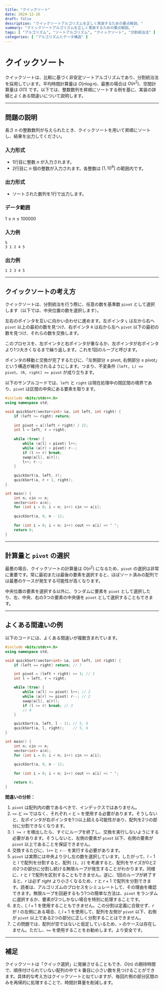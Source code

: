 ```yaml
---
title: "クイックソート"
date: 2024-12-26
draft: false
description: "クイックソートアルゴリズムを正しく実装するための要点解説。"
summary: "クイックソートアルゴリズムを正しく実装するための要点解説。"
tags: [ "アルゴリズム", "ソートアルゴリズム", "クイックソート", "分割統治法" ]
categories: [ "アルゴリズムとデータ構造" ]
---
```


# クイックソート

クイックソートは、比較に基づく非安定ソートアルゴリズムであり、分割統治法を採用しています。平均時間計算量は $O(n\log n)$、最悪の場合は $O(n^2)$、空間計算量は $O(1)$ です。以下では、整数数列を昇順にソートする例を基に、実装の詳細とよくある間違いについて説明します。

---

## 問題の説明

長さ $n$ の整数数列が与えられたとき、クイックソートを用いて昇順にソートし、結果を出力してください。

### 入力形式

- 1行目に整数 $n$ が入力されます。
- 2行目に $n$ 個の整数が入力されます。各整数は $[1,10^9]$ の範囲内です。

### 出力形式

- ソートされた数列を1行で出力します。

### データ範囲

$1 \leq n \leq 100000$

### 入力例

```
5
3 1 2 4 5
```

### 出力例

```
1 2 3 4 5
```

---

## クイックソートの考え方

クイックソートは、分割統治を行う際に、任意の数を基準数 `pivot` として選択します（以下では、中央位置の数を選択します）。

左右のポインタを互いに向かい合わせに進めます。左ポインタ `L` は左から右へ `pivot` 以上の最初の数を見つけ、右ポインタ `R` は右から左へ `pivot` 以下の最初の数を見つけ、それらの数を交換します。

このプロセスを、左ポインタと右ポインタが重なるか、左ポインタが右ポインタより1つ大きくなるまで繰り返します。これを1回のループと呼びます。

ポインタの移動と交換が完了するたびに、「左側部分 ≤ pivot, 右側部分 ≥ pivot」という構造が維持されるようにします。つまり、不変条件 `[left, L) <= pivot`、`(R, right] >= pivot` が成り立ちます。

以下のサンプルコードでは、`left` と `right` は現在処理中の閉区間の境界であり、`pivot` は区間の中央にある要素を取ります。

```cpp
#include <bits/stdc++.h>
using namespace std;

void quickSort(vector<int> &a, int left, int right) {
    if (left >= right) return;
    
    int pivot = a[(left + right) / 2];
    int l = left, r = right;
    
    while (true) {
        while (a[l] < pivot) l++;
        while (a[r] > pivot) r--;
        if (l >= r) break;
        swap(a[l], a[r]);
        l++; r--;
    }
    
    quickSort(a, left, r);
    quickSort(a, r + 1, right);
}

int main() {
    int n; cin >> n;
    vector<int> a(n);
    for (int i = 0; i < n; i++) cin >> a[i];
    
    quickSort(a, 0, n - 1);
    
    for (int i = 0; i < n; i++) cout << a[i] << " ";
    return 0;
}
```

---

## 計算量と `pivot` の選択

最悪の場合、クイックソートの計算量は $O(n^2)$ になるため、`pivot` の選択は非常に重要です。常に最初または最後の要素を選択すると、ほぼソート済みの配列では最悪のケースが発生する可能性が高くなります。

中央位置の要素を選択する以外に、ランダムに要素を `pivot` として選択したり、左、中央、右の3つの要素の中央値を `pivot` として選択することもできます。

---

## よくある間違いの例

以下のコードには、よくある間違いが複数含まれています。

```cpp
#include <bits/stdc++.h>
using namespace std;

void quickSort(vector<int> &a, int left, int right) {
    if (left == right) return; // 7

    int pivot = (left + right) >> 1; // 1
    int l = left, r = right;

    while (true) {
        while (a[l] <= pivot) l++; // 2
        while (a[r] >= pivot) r--; // 2
        swap(a[l], a[r]);
        if (l >= r) break; // 3
        // 4
    }

    quickSort(a, left, l - 1); // 5, 6
    quickSort(a, l, right);    // 5, 6
}

int main() {
    int n; cin >> n;
    vector<int> a(n);
    for (int i = 0; i < n; i++) cin >> a[i];
    
    quickSort(a, 0, n - 1);
    
    for (int i = 0; i < n; i++) cout << a[i] << " ";

    return 0;
}
```

**間違いの分析：**

1. `pivot` は配列内の数であるべきで、インデックスではありません。
2. `<=` と `>=` ではなく、それぞれ `<` と `>` を使用する必要があります。そうしないと、左ポインタが右ポインタを1つ以上超える可能性があり、配列を2つの部分に分割できなくなります。
3. `l >= r` を検出したら、すぐにループを終了し、交換を実行しないようにする必要があります。そうしないと、左側の要素が `pivot` 以下、右側の要素が `pivot` 以上であることを保証できません。
4. 交換するたびに、`l++` と `r--` を実行する必要があります。
5. `pivot` は実際には中央より少し左の数を選択しています。したがって、$l - 1$ と $l$ で配列を分割すると、配列 `[1, 2]` を考慮すると、配列をサイズが0と2の2つの部分に分割し続ける無限ループが発生することがわかります。同様に、$r$ と $l$ で配列を区別することもできません。逆に、1回のループが終了すると、$r$ は必ず $right$ より小さくなるため、$r$ と $r+1$ で配列を分割できます。読者は、アルゴリズムのプロセスをシミュレートして、その理由を確認できます。無限ループを回避するもう1つの簡単な方法は、`pivot` をランダムに選択するか、要素が2つしかない場合を特別に処理することです。
6. また、$l$, $l+1$ を使用することもできません。この分割は定義に合致せず、$r$ が $l$ の左側にある場合、$l$, $l+1$ を使用して、配列を左側が `pivot` 以下、右側が `pivot` 以上である2つの部分に正しく分割することはできません。
7. この問題では、配列が空ではないと仮定しているため、`>` のケースは存在しません。ただし、`>=` を使用することをお勧めします。より安全です。

---

## 補足

クイックソートは「クイック選択」に発展させることもでき、$O(n)$ の期待時間で、順序付けられていない配列の中で $k$ 番目に小さい数を見つけることができます。具体的な考え方はクイックソートと似ていますが、毎回片側の部分区間のみを再帰的に処理することで、時間計算量を削減します。